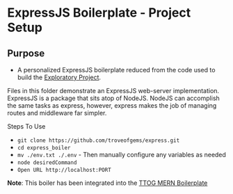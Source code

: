# ExpressJS Boilerplate - Project Setup
## Purpose
- A personalized ExpressJS boilerplate reduced from the code used to build the 
[Exploratory Project](https://github.com/troveofgems/express/tree/main/exploratoryProject).

Files in this folder demonstrate an ExpressJS web-server implementation.
ExpressJS is a package that sits atop of NodeJS. NodeJS can accomplish the same tasks as express,
however, express makes the job of managing routes and middleware far simpler.

Steps To Use
- `git clone https://github.com/troveofgems/express.git`
- `cd express_boiler`
- `mv ./env.txt ./.env` - Then manually configure any variables as needed
- `node desiredCommand`
- `Open URL http://localhost:PORT`

**Note**: This boiler has been integrated into the [TTOG MERN Boilerplate](https://github.com/troveofgems/ttog_mern_boiler)